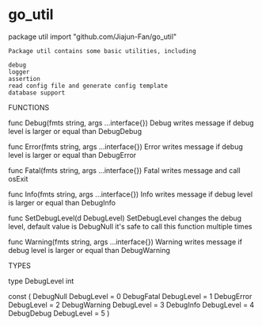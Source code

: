 # go_util

package util
    import "github.com/Jiajun-Fan/go_util"

    Package util contains some basic utilities, including

	debug
	logger
	assertion
	read config file and generate config template
	database support

FUNCTIONS

func Debug(fmts string, args ...interface{})
    Debug writes message if debug level is larger or equal than DebugDebug

func Error(fmts string, args ...interface{})
    Error writes message if debug level is larger or equal than DebugError

func Fatal(fmts string, args ...interface{})
    Fatal writes message and call osExit

func Info(fmts string, args ...interface{})
    Info writes message if debug level is larger or equal than DebugInfo

func SetDebugLevel(d DebugLevel)
    SetDebugLevel changes the debug level, default value is DebugNull it's
    safe to call this function multiple times

func Warning(fmts string, args ...interface{})
    Warning writes message if debug level is larger or equal than
    DebugWarning

TYPES

type DebugLevel int

const (
    DebugNull    DebugLevel = 0
    DebugFatal   DebugLevel = 1
    DebugError   DebugLevel = 2
    DebugWarning DebugLevel = 3
    DebugInfo    DebugLevel = 4
    DebugDebug   DebugLevel = 5
)


